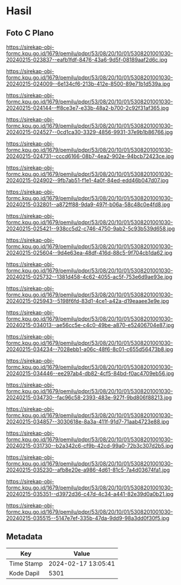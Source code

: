 # Hasil

## Foto C Plano

https://sirekap-obj-formc.kpu.go.id/1679/pemilu/pdpr/53/08/20/10/01/5308201001030-20240215-023837--eafb1fdf-8476-43a6-9d5f-08189aaf2d6c.jpg

https://sirekap-obj-formc.kpu.go.id/1679/pemilu/pdpr/53/08/20/10/01/5308201001030-20240215-024009--6e134cf6-213b-412e-8500-89e71b1d539a.jpg

https://sirekap-obj-formc.kpu.go.id/1679/pemilu/pdpr/53/08/20/10/01/5308201001030-20240215-024144--ff8ce3e7-e33b-48a2-b700-2c92f31af365.jpg

https://sirekap-obj-formc.kpu.go.id/1679/pemilu/pdpr/53/08/20/10/01/5308201001030-20240215-024527--0cd1ca30-3329-4856-9931-37e9b1b86766.jpg

https://sirekap-obj-formc.kpu.go.id/1679/pemilu/pdpr/53/08/20/10/01/5308201001030-20240215-024731--cccd6166-08b7-4ea2-902e-94bcb72423ce.jpg

https://sirekap-obj-formc.kpu.go.id/1679/pemilu/pdpr/53/08/20/10/01/5308201001030-20240215-024902--9fb7ab51-f1e1-4a0f-84ed-edd46b047d07.jpg

https://sirekap-obj-formc.kpu.go.id/1679/pemilu/pdpr/53/08/20/10/01/5308201001030-20240215-032801--a872ff88-9da9-497f-b06a-58c48c0e4fd8.jpg

https://sirekap-obj-formc.kpu.go.id/1679/pemilu/pdpr/53/08/20/10/01/5308201001030-20240215-025421--938cc5d2-c746-4750-9ab2-5c93b539d658.jpg

https://sirekap-obj-formc.kpu.go.id/1679/pemilu/pdpr/53/08/20/10/01/5308201001030-20240215-025604--9d4e63ea-48df-416d-88c5-9f704cb1da62.jpg

https://sirekap-obj-formc.kpu.go.id/1679/pemilu/pdpr/53/08/20/10/01/5308201001030-20240215-025732--1381d458-4c62-4055-ac5f-753e6d9ae93e.jpg

https://sirekap-obj-formc.kpu.go.id/1679/pemilu/pdpr/53/08/20/10/01/5308201001030-20240215-025943--5198f6fd-83d1-4ce1-a42a-d19eaaee3e9e.jpg

https://sirekap-obj-formc.kpu.go.id/1679/pemilu/pdpr/53/08/20/10/01/5308201001030-20240215-034013--ae56cc5e-c4c0-49be-a870-e52406704e87.jpg

https://sirekap-obj-formc.kpu.go.id/1679/pemilu/pdpr/53/08/20/10/01/5308201001030-20240215-034234--7028ebb1-a06c-48f6-8c01-c655d56473b8.jpg

https://sirekap-obj-formc.kpu.go.id/1679/pemilu/pdpr/53/08/20/10/01/5308201001030-20240215-034446--ee297ab4-db82-4cf5-84bd-f0ac4709eb56.jpg

https://sirekap-obj-formc.kpu.go.id/1679/pemilu/pdpr/53/08/20/10/01/5308201001030-20240215-034730--fac96c58-2393-483e-927f-9bd806f88213.jpg

https://sirekap-obj-formc.kpu.go.id/1679/pemilu/pdpr/53/08/20/10/01/5308201001030-20240215-034857--3030618e-8a3a-411f-91d7-71aab4723e88.jpg

https://sirekap-obj-formc.kpu.go.id/1679/pemilu/pdpr/53/08/20/10/01/5308201001030-20240215-031730--b2a342c6-cf9b-42cd-99a0-72b3c307d2b5.jpg

https://sirekap-obj-formc.kpu.go.id/1679/pemilu/pdpr/53/08/20/10/01/5308201001030-20240215-035230--afb8e20e-a986-4d61-81c5-7a4d03674fa1.jpg

https://sirekap-obj-formc.kpu.go.id/1679/pemilu/pdpr/53/08/20/10/01/5308201001030-20240215-035351--d3972d36-c47d-4c34-a441-82e39d0a0b21.jpg

https://sirekap-obj-formc.kpu.go.id/1679/pemilu/pdpr/53/08/20/10/01/5308201001030-20240215-035515--5147e7ef-335b-47da-9dd9-98a3dd0f30f5.jpg


## Metadata

| Key        | Value               |
| ---------- | ------------------- |
| Time Stamp | 2024-02-17 13:05:41 |
| Kode Dapil | 5301                |



